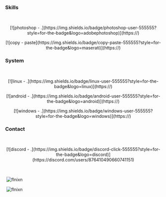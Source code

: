 ### Skills

&nbsp;
<p align="center"> [![photoshop - .](https://img.shields.io/badge/photoshop-user-555555?style=for-the-badge&logo=adobephotoshop)](https://)
<p align="center"> [![copy - paste](https://img.shields.io/badge/copy-paste-555555?style=for-the-badge&logo=maserati)](https://)

### System
&nbsp;
<p align="center"> [![linux - .](https://img.shields.io/badge/linux-user-555555?style=for-the-badge&logo=linux)](https://) <p align="center">
<p align="center"> [![android - .](https://img.shields.io/badge/android-user-555555?style=for-the-badge&logo=android)](https://)
<p align="center"> [![windows - .](https://img.shields.io/badge/windows-user-555555?style=for-the-badge&logo=windows)](https://)

### Contact
&nbsp;
<p align="center"> [![discord - .](https://img.shields.io/badge/discord-click-555555?style=for-the-badge&logo=discord)](https://discord.com/users/876410490660741151)

&nbsp;
<p>&nbsp;<img align="center" src="https://github-readme-stats.vercel.app/api?username=flnixn&show_icons=true&theme=dark" alt="flnixn" /></p>
<p>&nbsp;<img align="center" src="https://github-readme-stats.vercel.app/api/top-langs/?username=flnixn&show_icons=true&theme=dark" alt="flnixn" /></p>

<p align="center">
